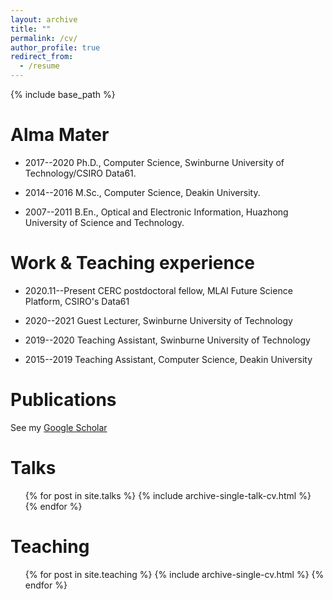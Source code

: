 ```yaml
---
layout: archive
title: ""
permalink: /cv/
author_profile: true
redirect_from:
  - /resume
---
```


{% include base_path %}

Alma Mater
======
* 2017--2020 Ph.D., Computer Science, Swinburne University of Technology/CSIRO Data61.
  
*  2014--2016 M.Sc., Computer Science, Deakin University.

*  2007--2011 B.En., Optical and Electronic Information, Huazhong University of Science and Technology.

Work & Teaching experience
======
* 2020.11--Present CERC postdoctoral fellow, MLAI Future Science Platform, CSIRO's Data61
  
* 2020--2021 Guest Lecturer, Swinburne University of Technology

* 2019--2020 Teaching Assistant, Swinburne University of Technology

* 2015--2019 Teaching Assistant, Computer Science, Deakin University

Publications
======
See my [Google Scholar](https://scholar.google.com.au/citations?user=uAbiaaUAAAAJ&hl=en)
  
Talks
======
  <ul>{% for post in site.talks %}
    {% include archive-single-talk-cv.html %}
  {% endfor %}</ul>
  
Teaching
======
  <ul>{% for post in site.teaching %}
    {% include archive-single-cv.html %}
  {% endfor %}</ul>
